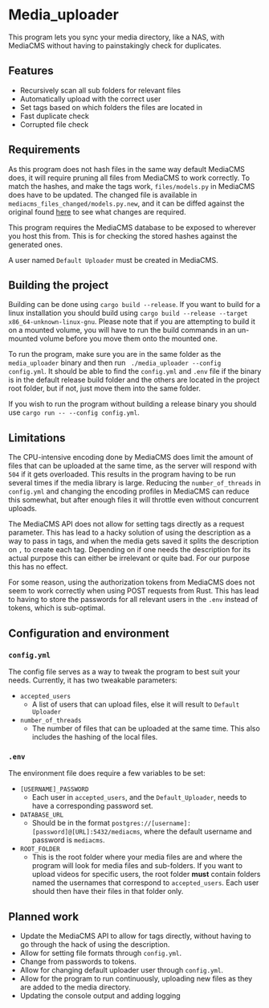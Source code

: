 # Media_uploader

This program lets you sync your media directory, like a NAS, with MediaCMS without having to painstakingly check for
duplicates.

## Features

- Recursively scan all sub folders for relevant files
- Automatically upload with the correct user
- Set tags based on which folders the files are located in
- Fast duplicate check
- Corrupted file check

## Requirements

As this program does not hash files in the same way default MediaCMS does, it will require pruning all files from
MediaCMS to work correctly. To match the hashes, and make the tags work, `files/models.py` in MediaCMS does have to be
updated. The changed file is available in `mediacms_files_changed/models.py.new`, and it can be diffed against the original
found [here](https://github.com/mediacms-io/mediacms/blob/main/files/models.py) to see what changes are required.

This program requires the MediaCMS database to be exposed to wherever you host this from. This is for checking the
stored
hashes against the generated ones.

A user named `Default Uploader` must be created in MediaCMS.

## Building the project

Building can be done using `cargo build --release`. If you want
to build for a linux installation you should build using `cargo build --release --target x86_64-unknown-linux-gnu`.
Please note that if you are attempting to build it on a mounted volume, you will have to run the build commands in
an un-mounted volume before you move them onto the mounted one.

To run the program, make sure you are in the same folder as the `media_uploader` binary and then run `
./media_uploader --config config.yml`. It should be able to find the `config.yml` and `.env` file if the binary is
in the default release build folder and the others are located in the project root folder, but if not, just move them
into the same folder. 

If you wish to run the program without building a release binary you should use `cargo run -- --config config.yml`.

## Limitations

The CPU-intensive encoding done by MediaCMS does limit the amount of files that can be uploaded at the same time, as the
server will respond with `504` if it gets overloaded. This results in the program having to be run several times if
the media library is large. Reducing the `number_of_threads` in `config.yml` and changing the encoding profiles in MediaCMS can reduce this somewhat, but after enough
files it will throttle even without concurrent uploads.

The MediaCMS API does not allow for setting tags directly as a request parameter. This has lead to a hacky solution of
using the description as a way to pass in tags, and when the media gets saved it splits the description on `,` to create
each tag. Depending on if one needs the description for its actual purpose this can either be irrelevant or quite bad.
For our purpose this has no effect.

For some reason, using the authorization tokens from MediaCMS does not seem to work correctly when using POST requests
from Rust. This has lead to having to store the passwords for all relevant users in the `.env` instead of tokens, which
is sub-optimal.

## Configuration and environment

### `config.yml`

The config file serves as a way to tweak the program to best suit your needs. Currently, it has two tweakable
parameters:

- `accepted_users`
    - A list of users that can upload files, else it will result to `Default Uploader`
- `number_of_threads`
    - The number of files that can be uploaded at the same time. This also includes the hashing of the local files.

### `.env`

The environment file does require a few variables to be set:

- `[USERNAME]_PASSWORD`
    - Each user in `accepted_users`, and the `Default_Uploader`, needs to have a corresponding password set.
- `DATABASE_URL`
    - Should be in the format `postgres://[username]:[password]@[URL]:5432/mediacms`, where the default username and
      password is `mediacms`.
- `ROOT_FOLDER`
    - This is the root folder where your media files are and where the program will look for media files and
      sub-folders.
      If you want to upload videos for specific users, the root folder **must** contain folders named the usernames that
      correspond to `accepted_users`. Each user should then have their files in that folder only.

## Planned work

- Update the MediaCMS API to allow for tags directly, without having to go through the hack of using the description.
- Allow for setting file formats through `config.yml`.
- Change from passwords to tokens.
- Allow for changing default uploader user through `config.yml`.
- Allow for the program to run continuously, uploading new files as they are added to the media directory.
- Updating the console output and adding logging
